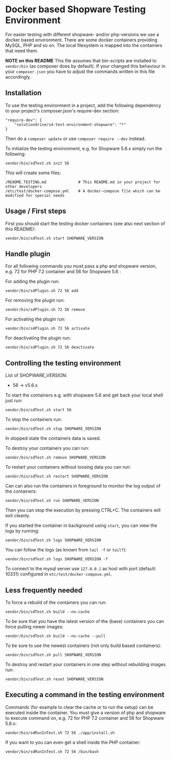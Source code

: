 Docker based Shopware Testing Environment
=========================================

For easier testing with different shopware- and/or php-versions we use a docker based environment.
There are some docker containers providing MySQL, PHP and so on.
The local filesystem is mapped into the containers that need them.

**NOTE on this README**
This file assumes that bin-scripts are installed to ```vendor/bin``` (as composer does by default).
If your changed this behaviour in your ```composer.json```
you have to adjust the commands written in this file accordingly.

Installation
------------

To use the testing environment in a project,
add the following dependency to your project's composer.json's require-dev section:

    "require-dev": {
        "solutiondrive/sd-test-environment-shopware": "*"
    }

Then do a `composer update` or use `composer require --dev` instead. 

To initialize the testing environment, e.g. for Shopware 5.6.x simply run the following:

    vendor/bin/sdTest.sh init 56

This will create some files:

    /README.TESTING.md              # This README.md in your project for other developers
    /etc/test/docker-compose.yml    # A docker-compose file which can be modified for special needs

Usage / First steps
-------------------

First you should start the testing docker containers (see also next section of this README):

    vendor/bin/sdTest.sh start SHOPWARE_VERSION
    
    
Handle plugin
-------------

For all following commands you must pass a php and shopware version, 
e.g. 72 for PHP 7.2 container and 56 for Shopware 5.6 :

For adding the plugin run:

    vendor/bin/sdPlugin.sh 72 56 add
    
For removing the plugin run:

    vendor/bin/sdPlugin.sh 72 56 remove
    
For activating the plugin run:

    vendor/bin/sdPlugin.sh 72 56 activate    
    
For deactivating the plugin run:

    vendor/bin/sdPlugin.sh 72 56 deactivate


Controlling the testing environment
-----------------------------------

List of SHOPWARE_VERSION:
- 56 -> v5.6.x

To start the containers e.g. with shopware 5.6 and get back your local shell just run:

    vendor/bin/sdTest.sh start 56
    
To stop the containers run:

    vendor/bin/sdTest.sh stop SHOPWARE_VERSION

In stopped state the containers data is saved.

To destroy your containers you can run:

    vendor/bin/sdTest.sh remove SHOPWARE_VERSION

To restart your containers without loosing data you can run:

    vendor/bin/sdTest.sh restart SHOPWARE_VERSION


Can can also run the containers in foreground to monitor the log output of the containers:

    vendor/bin/sdTest.sh run SHOPWARE_VERSION

Then you can stop the execution by pressing CTRL+C. The containers will exit cleanly.


If you started the container in background using ```start```, you can view the logs by running:

    vendor/bin/sdTest.sh logs SHOPWARE_VERSION

You can follow the logs (as known from ```tail -f``` or ```tailf```):

    vendor/bin/sdTest.sh logs SHOPWARE_VERSION -f

To connect to the mysql server use ```127.0.0.1``` as host with port (default: 10331) configured in ```etc/test/docker-compose.yml```.


Less frequently needed
----------------------

To force a rebuild of the containers you can run:

    vendor/bin/sdTest.sh build --no-cache

To be sure that you have the latest version of the (base) containers you can force pulling newer images:
    
    vendor/bin/sdTest.sh build --no-cache --pull

To be sure to use the newest containers (not only build based containers):

    vendor/bin/sdTest.sh pull SHOPWARE_VERSION

To destroy and restart your containers in one step without rebuilding images run:

    vendor/bin/sdTest.sh reset SHOPWARE_VERSION

Executing a command in the testing environment
----------------------------------------------

Commands (for example to clear the cache or to run the setup) can be executed inside the container.
You must give a version of php and shopware to execute command on, e.g. 72 for PHP 7.2 container and 56 for Shopware 5.6.x:

    vendor/bin/sdRunInTest.sh 72 56 ./app/install.sh

If you want to you can even get a shell inside the PHP container:

    vendor/bin/sdRunInTest.sh 72 56 /bin/bash
